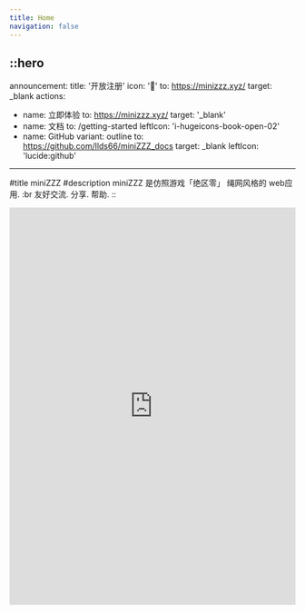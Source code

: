 ```yaml
---
title: Home
navigation: false
---
```


::hero
---
announcement:
  title: '开放注册'
  icon: '🎉'
  to: https://minizzz.xyz/
  target: _blank
actions:
  - name: 立即体验
    to: https://minizzz.xyz/
    target: '_blank'
  - name: 文档
    to: /getting-started
    leftIcon: 'i-hugeicons-book-open-02'
  - name: GitHub
    variant: outline
    to: https://github.com/llds66/miniZZZ_docs
    target: _blank
    leftIcon: 'lucide:github'
---

#title
miniZZZ
#description
miniZZZ 是仿照游戏「绝区零」 绳网风格的 web应用. 
:br 友好交流. 分享. 帮助.
::

<div class="border rounded-lg shadow-md">
  <iframe src="https://minizzz.xyz/" height="700" width="100%" class="rounded-lg" scrolling="no" frameborder="0">
</div>

